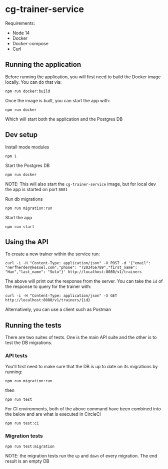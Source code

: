 # cg-trainer-service
Requirements:
* Node 14
* Docker
* Docker-compose
* Curl

## Running the application
Before running the application, you will first need to build the Docker image locally. You can do that via:
```
npm run docker:build
```
Once the image is built, you can start the app with:
```
npm run docker
```
Which will start both the application and the Postgres DB

## Dev setup
Install mode modules
```
npm i
```
Start the Postgres DB
```
npm run docker
```
NOTE: This will also start the `cg-trainer-service` image, but for local dev the app is started on port `8081`

Run db migrations
```
npm run migration:run
```
Start the app
```
npm run start
```
## Using the API
To create a new trainer within the service run:
```
curl -i -H "Content-Type: application/json" -X POST -d '{"email": "nerfherder@kessel.com","phone": "7203456789","first_name": "Han","last_name": "Solo"}' http://localhost:8080/v1/trainers
```
The above will print out the response from the server. You can take the `id` of the response to query for the trainer with:
```
curl -i -H "Content-Type: application/json" -X GET http://localhost:8080/v1/trainers/{id}
```
Alternatively, you can use a client such as Postman
## Running the tests
There are two suites of tests. One is the main API suite and the other is to test the DB migrations.
### API tests
You'll first need to make sure that the DB is up to date on its migrations by running:
```
npm run migration:run
```
then
```
npm run test
```
For CI environments, both of the above command have been combined into the below and are what is executed in CircleCI
```
npm run test:ci
```
### Migration tests
```
npm run test:migration
```
NOTE: the migration tests run the `up` and `down` of every migration. The end result is an empty DB